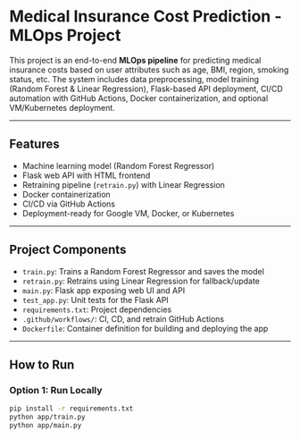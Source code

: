 # Medical Insurance Cost Prediction - MLOps Project

This project is an end-to-end **MLOps pipeline** for predicting medical insurance costs based on user attributes such as age, BMI, region, smoking status, etc. The system includes data preprocessing, model training (Random Forest & Linear Regression), Flask-based API deployment, CI/CD automation with GitHub Actions, Docker containerization, and optional VM/Kubernetes deployment.

---

## Features

- Machine learning model (Random Forest Regressor)
- Flask web API with HTML frontend
- Retraining pipeline (`retrain.py`) with Linear Regression
- Docker containerization
- CI/CD via GitHub Actions
- Deployment-ready for Google VM, Docker, or Kubernetes

---

## Project Components

- `train.py`: Trains a Random Forest Regressor and saves the model
- `retrain.py`: Retrains using Linear Regression for fallback/update
- `main.py`: Flask app exposing web UI and API
- `test_app.py`: Unit tests for the Flask API
- `requirements.txt`: Project dependencies
- `.github/workflows/`: CI, CD, and retrain GitHub Actions
- `Dockerfile`: Container definition for building and deploying the app

---

## How to Run

### Option 1: Run Locally

```bash
pip install -r requirements.txt
python app/train.py
python app/main.py
